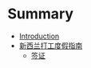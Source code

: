 # Summary

* [Introduction](README.md)
* [新西兰打工度­假指南](whv_guide.md)
   * [签证](working_holiday_visa.md)

